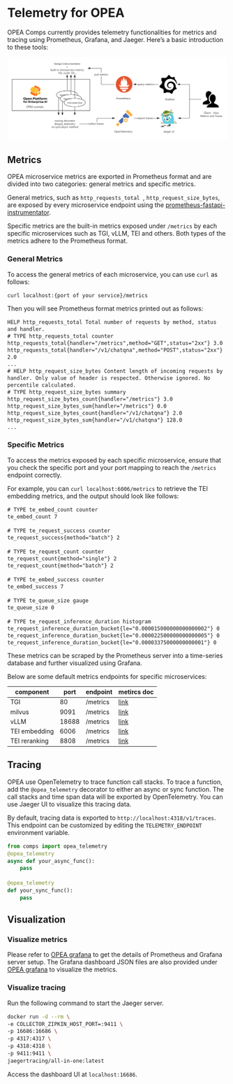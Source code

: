 # Telemetry for OPEA

OPEA Comps currently provides telemetry functionalities for metrics and tracing using Prometheus, Grafana, and Jaeger. Here’s a basic introduction to these tools:

![opea telemetry](https://raw.githubusercontent.com/Spycsh/assets/main/OPEA%20Telemetry.jpg)

## Metrics

OPEA microservice metrics are exported in Prometheus format and are divided into two categories: general metrics and specific metrics.

General metrics, such as `http_requests_total `, `http_request_size_bytes`, are exposed by every microservice endpoint using the [prometheus-fastapi-instrumentator](https://github.com/trallnag/prometheus-fastapi-instrumentator).

Specific metrics are the built-in metrics exposed under `/metrics` by each specific microservices such as TGI, vLLM, TEI and others. Both types of the metrics adhere to the Prometheus format.

### General Metrics

To access the general metrics of each microservice, you can use `curl` as follows:

```bash
curl localhost:{port of your service}/metrics
```

Then you will see Prometheus format metrics printed out as follows:

```
HELP http_requests_total Total number of requests by method, status and handler.
# TYPE http_requests_total counter
http_requests_total{handler="/metrics",method="GET",status="2xx"} 3.0
http_requests_total{handler="/v1/chatqna",method="POST",status="2xx"} 2.0
...
# HELP http_request_size_bytes Content length of incoming requests by handler. Only value of header is respected. Otherwise ignored. No percentile calculated. 
# TYPE http_request_size_bytes summary
http_request_size_bytes_count{handler="/metrics"} 3.0
http_request_size_bytes_sum{handler="/metrics"} 0.0
http_request_size_bytes_count{handler="/v1/chatqna"} 2.0
http_request_size_bytes_sum{handler="/v1/chatqna"} 128.0
...
```

### Specific Metrics

To access the metrics exposed by each specific microservice, ensure that you check the specific port and your port mapping to reach the `/metrics` endpoint correctly.

For example, you can `curl localhost:6006/metrics` to retrieve the TEI embedding metrics, and the output should look like follows:

```
# TYPE te_embed_count counter
te_embed_count 7

# TYPE te_request_success counter
te_request_success{method="batch"} 2

# TYPE te_request_count counter
te_request_count{method="single"} 2
te_request_count{method="batch"} 2

# TYPE te_embed_success counter
te_embed_success 7

# TYPE te_queue_size gauge
te_queue_size 0

# TYPE te_request_inference_duration histogram
te_request_inference_duration_bucket{le="0.000015000000000000002"} 0
te_request_inference_duration_bucket{le="0.000022500000000000005"} 0
te_request_inference_duration_bucket{le="0.00003375000000000001"} 0
```

These metrics can be scraped by the Prometheus server into a time-series database and further visualized using Grafana.

Below are some default metrics endpoints for specific microservices:


| component    | port | endpoint | metircs doc |
| -------- | ------- | ------- | ------- |
| TGI  | 80    | /metrics | [link](https://huggingface.co/docs/text-generation-inference/en/basic_tutorials/monitoring) |
| milvus | 9091     | /metrics | [link](https://milvus.io/docs/monitor.md) |
| vLLM    | 18688    | /metrics | [link](https://docs.vllm.ai/en/v0.5.0/serving/metrics.html) |
| TEI embedding | 6006 | /metrics | [link](https://huggingface.github.io/text-embeddings-inference/#/Text%20Embeddings%20Inference/metrics) |
| TEI reranking | 8808 | /metrics | [link](https://huggingface.github.io/text-embeddings-inference/#/Text%20Embeddings%20Inference/metrics) |

## Tracing

OPEA use OpenTelemetry to trace function call stacks. To trace a function, add the `@opea_telemetry` decorator to either an async or sync function. The call stacks and time span data will be exported by OpenTelemetry. You can use Jaeger UI to visualize this tracing data.

By default, tracing data is exported to `http://localhost:4318/v1/traces`. This endpoint can be customized by editing the `TELEMETRY_ENDPOINT` environment variable.


```py
from comps import opea_telemetry
@opea_telemetry
async def your_async_func():
    pass

@opea_telemetry
def your_sync_func():
    pass
```

## Visualization

### Visualize metrics

Please refer to [OPEA grafana](https://github.com/opea-project/GenAIEval/tree/main/evals/benchmark/grafana) to get the details of Prometheus and Grafana server setup. The Grafana dashboard JSON files are also provided under [OPEA grafana](https://github.com/opea-project/GenAIEval/tree/main/evals/benchmark/grafana) to visualize the metrics.

### Visualize tracing

Run the following command to start the Jaeger server.

```bash
docker run -d --rm \
-e COLLECTOR_ZIPKIN_HOST_PORT=:9411 \
-p 16686:16686 \
-p 4317:4317 \
-p 4318:4318 \
-p 9411:9411 \
jaegertracing/all-in-one:latest
```

Access the dashboard UI at `localhost:16686`.
